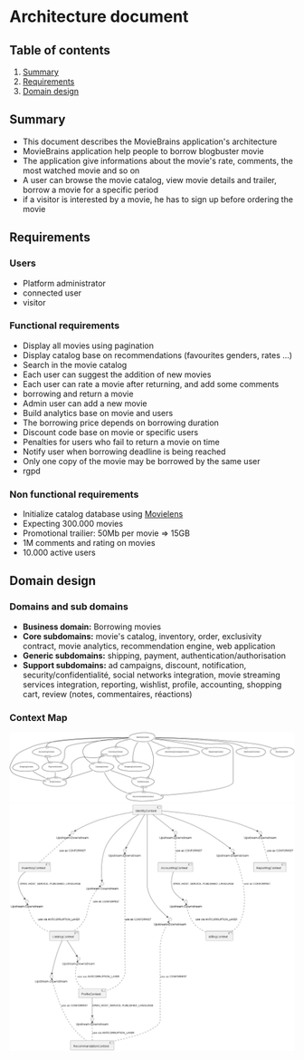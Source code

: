 # Architecture document

## Table of contents
1. [Summary](#summary)
2. [Requirements](#requirements)
3. [Domain design](#domain-design)

## Summary
- This document describes the MovieBrains application's architecture
- MovieBrains application help people to borrow blogbuster movie
- The application give informations about the movie's rate, comments, the most watched movie and so on
- A user can browse the movie catalog, view movie details and trailer, borrow a movie for a specific period
- if a visitor is interested by a movie, he has to sign up before ordering the movie

## Requirements
### Users
- Platform administrator
- connected user
- visitor
### Functional requirements
- Display all movies using pagination
- Display catalog base on recommendations (favourites genders, rates ...)
- Search in the movie catalog
- Each user can suggest the addition of new movies
- Each user can rate a movie after returning, and add some comments
- borrowing and return a movie
- Admin user can add a new movie
- Build analytics base on movie and users
- The borrowing price depends on borrowing duration
- Discount code base on movie or specific users
- Penalties for users who fail to return a movie on time
- Notify user when borrowing deadline is being reached
- Only one copy of the movie may be borrowed by the same user
- rgpd

### Non functional requirements
- Initialize catalog database using [Movielens](https://grouplens.org/datasets/movielens/)
- Expecting 300.000 movies
- Promotional trailier: 50Mb per movie => 15GB
- 1M comments and rating on movies
- 10.000 active users

## Domain design
### Domains and sub domains
- **Business domain:** Borrowing movies
- **Core subdomains:** movie's catalog, inventory, order, exclusivity contract, movie analytics, recommendation engine, web application
- **Generic subdomains:** shipping, payment, authentication/authorisation
- **Support subdomains:** ad campaigns, discount, notification, security/confidentialité, social networks integration, movie streaming services integration, reporting, wishlist, profile, accounting, shopping cart, review (notes, commentaires, réactions)

### Context Map
![Context Map](../src-gen/movies-albrains_ContextMap.png)
![Precise Context Map ](../out/src-gen/movies-albrains_ContextMap/movies-albrains_ContextMap.png)
